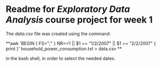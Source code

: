 **Readme for *Exploratory Data Analysis* course project for week 1**
====================================================================

The *data.csv* file was created using the command:

**awk 'BEGIN { FS=";" } NR==1 || $1 == "1/2/2007" || $1 == "2/2/2007" { print }' household_power_consumption.txt > data.csv
**

in the bash shell, in order to select the needed dates.